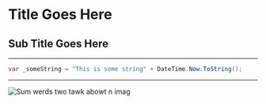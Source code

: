 # Title Goes Here

## Sub Title Goes Here
---

``` cs
var _someString = "This is some string" + DateTime.Now.ToString();
```

---


![Sum werds two tawk abowt n imag](https://static.scientificamerican.com/sciam/cache/file/41DF7DA0-EE58-4259-AA815A390FB37C55_source.jpg)


